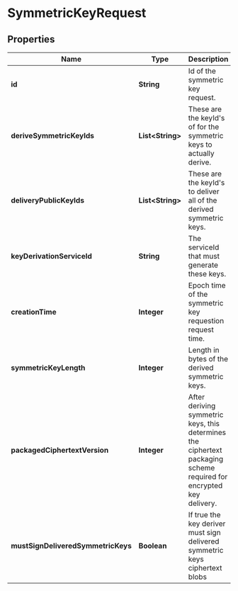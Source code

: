 
# SymmetricKeyRequest

## Properties
Name | Type | Description | Notes
------------ | ------------- | ------------- | -------------
**id** | **String** | Id of the symmetric key request. | 
**deriveSymmetricKeyIds** | **List&lt;String&gt;** | These are the keyId&#39;s of for the symmetric keys to actually derive. | 
**deliveryPublicKeyIds** | **List&lt;String&gt;** | These are the keyId&#39;s to deliver all of the derived symmetric keys. | 
**keyDerivationServiceId** | **String** | The serviceId that must generate these keys. | 
**creationTime** | **Integer** | Epoch time of the symmetric key requestion request time. | 
**symmetricKeyLength** | **Integer** | Length in bytes of the derived symmetric keys. | 
**packagedCiphertextVersion** | **Integer** | After deriving symmetric keys, this determines the ciphertext packaging scheme required for encrypted key delivery. | 
**mustSignDeliveredSymmetricKeys** | **Boolean** | If true the key deriver must sign delivered symmetric keys ciphertext blobs | 



